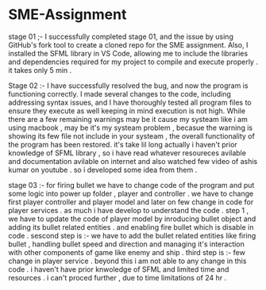 # SME-Assignment 
stage 01 ;- I successfully completed stage 01, and  the issue by using GitHub's fork tool to create a cloned repo for the SME assignment. Also, I installed the SFML library  in VS Code, allowing me to include the libraries and dependencies required for my project to compile and execute properly . it takes only 5 min .

Stage 02 :- I have successfully resolved the bug, and now the program is functioning correctly. I made several changes to the code, including addressing syntax issues, and I have thoroughly tested all program files to ensure they execute as well keeping in mind execution is not high. While there are a few remaining warnings may be it cause my systeam like i am using macbook , may be it's my systeam problem , becasue the warning is showing its few file not include in your systeam , the overall functionality of the program has been restored. it's take lil long actually i haven't prior knowledge of SFML library , so i have read whatever resoureces avilable and documentation avilable on internet and also watched few video of  ashis kumar  on youtube . so i developed some idea from them .

stage 03 :- for firing bullet we have to change code of the program and put some logic into power up folder , player and controller . we have to change first player controller and player model and later on few change in code for player services . as much i have develop to  understand the code . step 1 , we have to update the code of player model by inroducing bullet object and adding its bullet related entities . and enabling fire bullet which is disable in code . 
sescond step is :- we have to add the bullet related entities like firing bullet , handling bullet speed and direction and managing it's interaction with other components of game like enemy and ship . 
third step is :- few change in player service . 
beyond this i am not able to any change in this code . i haven't have prior knwoledge of SFML and limited time and resources . i can't proced further , due to time limitations of 24 hr . 